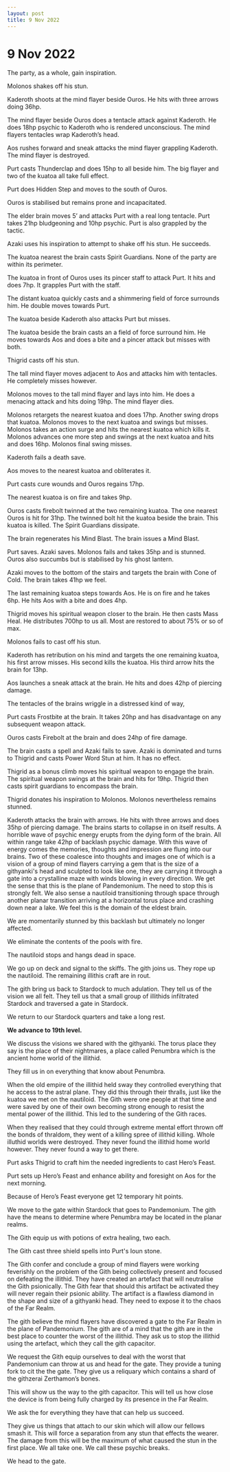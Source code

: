```yaml
---
layout: post
title: 9 Nov 2022
---
```


# 9 Nov 2022

The party, as a whole, gain inspiration.

Molonos shakes off his stun.

Kaderoth shoots at the mind flayer beside Ouros. He hits with three arrows doing 36hp.

The mind flayer beside Ouros does a tentacle attack against Kaderoth. He does 18hp psychic to Kaderoth who is rendered unconscious. The mind flayers tentacles wrap Kaderoth’s head.

Aos rushes forward and sneak attacks the mind flayer grappling Kaderoth. The mind flayer is destroyed.

Purt casts Thunderclap and does 15hp to all beside him. The big flayer and two of the kuatoa all take full effect.

Purt does Hidden Step and moves to the south of Ouros.

Ouros is stabilised but remains prone and incapacitated.

The elder brain moves 5’ and attacks Purt with a real long tentacle. Purt takes 21hp bludgeoning and 10hp psychic. Purt is also grappled by the tactic.

Azaki uses his inspiration to attempt to shake off his stun. He succeeds.

The kuatoa nearest the brain casts Spirit Guardians. None of the party are within its perimeter.

The kuatoa in front of Ouros uses its pincer staff to attack Purt. It hits and does 7hp. It grapples Purt with the staff.

The distant kuatoa quickly casts and a shimmering field of force surrounds him. He double moves towards Purt.

The kuatoa beside Kaderoth also attacks Purt but misses.

The kuatoa beside the brain casts an a field of force surround him. He moves towards Aos and does a bite and a pincer attack but misses with both.

Thigrid casts off his stun.

The tall mind flayer moves adjacent to Aos and attacks him with tentacles. He completely misses however.

Molonos moves to the tall mind flayer and lays into him. He does a menacing attack and hits doing 19hp. The mind flayer dies.

Molonos retargets the nearest kuatoa and does 17hp. Another swing drops that kuatoa. Molonos moves to the next kuatoa and swings but misses. Molonos takes an action surge and hits the nearest kuatoa which kills it. Molonos advances one more step and swings at the next kuatoa and hits and does 16hp. Molonos final swing misses.

Kaderoth fails a death save.

Aos moves to the nearest kuatoa and obliterates it.

Purt casts cure wounds and Ouros regains 17hp.

The nearest kuatoa is on fire and takes 9hp.

Ouros casts firebolt twinned at the two remaining kuatoa. The one nearest Ouros is hit for 31hp. The twinned bolt hit the kuatoa beside the brain. This kuatoa is killed. The Spirit Guardians dissipate.

The brain regenerates his Mind Blast. The brain issues a Mind Blast.

Purt saves. Azaki saves. Molonos fails and takes 35hp and is stunned. Ouros also succumbs but is stabilised by his ghost lantern.

Azaki moves to the bottom of the stairs and targets the brain with Cone of Cold. The brain takes 41hp we feel.

The last remaining kuatoa steps towards Aos. He is on fire and he takes 6hp. He hits Aos with a bite and does 4hp.

Thigrid moves his spiritual weapon closer to the brain. He then casts Mass Heal. He distributes 700hp to us all. Most are restored to about 75% or so of max.

Molonos fails to cast off his stun.

Kaderoth has retribution on his mind and targets the one remaining kuatoa, his first arrow misses. His second kills the kuatoa. His third arrow hits the brain for 13hp.

Aos launches a sneak attack at the brain. He hits and does 42hp of piercing damage.

The tentacles of the brains wriggle in a distressed kind of way,

Purt casts Frostbite at the brain. It takes 20hp and has disadvantage on any subsequent weapon attack.

Ouros casts Firebolt at the brain and does 24hp of fire damage.

The brain casts a spell and Azaki fails to save. Azaki is dominated and turns to Thigrid and casts Power Word Stun at him. It has no effect.

Thigrid as a bonus climb moves his spiritual weapon to engage the brain. The spiritual weapon swings at the brain and hits for 19hp. Thigrid then casts spirit guardians to encompass the brain.

Thigrid donates his inspiration to Molonos. Molonos nevertheless remains stunned.

Kaderoth attacks the brain with arrows. He hits with three arrows and does 35hp of piercing damage. The brains starts to collapse in on itself results. A horrible wave of psychic energy erupts from the dying form of the brain. All within range take 42hp of backlash psychic damage. With this wave of energy comes the memories, thoughts and impression are flung into our brains. Two of these coalesce into thoughts and images one of which is a vision of a group of mind flayers carrying a gem that is the size of a githyanki's head and sculpted to look like one, they are carrying it through a gate into a crystalline maze with winds blowing in every direction. We get the sense that this is the plane of Pandemonium. The need to stop this is strongly felt. We also sense a nautiloid transitioning through space through another planar transition arriving at a horizontal torus place and crashing down near a lake. We feel this is the domain of the eldest brain.

We are momentarily stunned by this backlash but ultimately no longer affected.

We eliminate the contents of the pools with fire.

The nautiloid stops and hangs dead in space.

We go up on deck and signal to the skiffs. The gith joins us. They rope up the nautiloid. The remaining illithis craft are in rout.

The gith bring us back to Stardock to much adulation. They tell us of the vision we all felt. They tell us that a small group of illithids infiltrated Stardock and traversed a gate in Stardock.

We return to our Stardock quarters and take a long rest.

<p style="font-weight: bold;">We advance to 19th level.</p>

We discuss the visions we shared with the githyanki. The torus place they say is the place of their nightmares, a place called Penumbra which is the ancient home world of the illithid.

They fill us in on everything that know about Penumbra.

When the old empire of the illithid held sway they controlled everything that he access to the astral plane. They did this through their thralls, just like the kuatoa we met on the nautiloid. The Gith were one people at that time and were saved by one of their own becoming strong enough to resist the mental power of the illithid. This led to the sundering of the Gith races.

When they realised that they could through extreme mental effort thrown off the bonds of thraldom, they went of a killing spree of illithid killing. Whole illuthid worlds were destroyed. They never found the illithid home world however. They never found a way to get there.

Purt asks Thigrid to craft him the needed ingredients to cast Hero’s Feast.

Purt sets up Hero’s Feast and enhance ability and foresight on Aos for the next morning.

Because of Hero’s Feast everyone get 12 temporary hit points.

We move to the gate within Stardock that goes to Pandemonium. The gith have the means to determine where Penumbra may be located in the planar realms.

The Gith equip us with potions of extra healing, two each.

The Gith cast three shield spells into Purt's Ioun stone.

The Gith confer and conclude a group of mind flayers were working feverishly on the problem of the Gith being collectively present and focused on defeating the illithid. They have created an artefact that will neutralise the Gith psionically. The Gith fear that should this artifact be activated they will never regain their psionic ability. The artifact is a flawless diamond in the shape and size of a githyanki head. They need to expose it to the chaos of the Far Realm.

The gith believe the mind flayers have discovered a gate to the Far Realm in the plane of Pandemonium. The gith are of a mind that the gith are in the best place to counter the worst of the illithid. They ask us to stop the illithid using the artefact, which they call the gith capacitor.

We request the Gith equip ourselves to deal with the worst that Pandemonium can throw at us and head for the gate. They provide a tuning fork to cit the the gate. They give us a reliquary which contains a shard of the githzerai Zerthamon’s bones.

This will show us the way to the gith capacitor. This will tell us how close the device is from being fully charged by its presence in the Far Realm.

We ask the for everything they have that can help us succeed.

They give us things that attach to our skin which will allow our fellows smash it. This will force a separation from any stun that effects the wearer. The damage from this will be the maximum of what caused the stun in the first place. We all take one. We call these psychic breaks.

We head to the gate.
